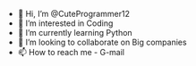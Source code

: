 - 👋 Hi, I’m @CuteProgrammer12
- 👀 I’m interested in Coding
- 🌱 I’m currently learning Python
- 💞️ I’m looking to collaborate on Big companies
- 📫 How to reach me - G-mail

<!---
CuteProgrammer12/CuteProgrammer12 is a ✨ special ✨ repository because its `README.md` (this file) appears on your GitHub profile.
You can click the Preview link to take a look at your changes.
--->
